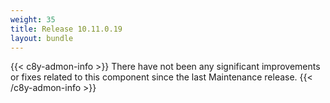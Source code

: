 ```yaml
---
weight: 35
title: Release 10.11.0.19
layout: bundle
---
```


<!--10.11.0.18 - 10.11.0.19-->

{{< c8y-admon-info >}}
There have not been any significant improvements or fixes related to this component since the last Maintenance release.
{{< /c8y-admon-info >}}
